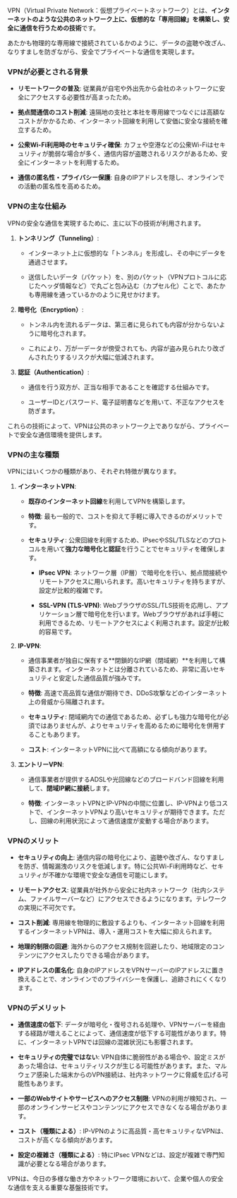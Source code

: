 VPN（Virtual Private Network：仮想プライベートネットワーク）とは、**インターネットのような公共のネットワーク上に、仮想的な「専用回線」を構築し、安全に通信を行うための技術**です。

あたかも物理的な専用線で接続されているかのように、データの盗聴や改ざん、なりすましを防ぎながら、安全でプライベートな通信を実現します。

### VPNが必要とされる背景

- **リモートワークの普及**: 従業員が自宅や外出先から会社のネットワークに安全にアクセスする必要性が高まったため。
    
- **拠点間通信のコスト削減**: 遠隔地の支社と本社を専用線でつなぐには高額なコストがかかるため、インターネット回線を利用して安価に安全な接続を確立するため。
    
- **公衆Wi-Fi利用時のセキュリティ確保**: カフェや空港などの公衆Wi-Fiはセキュリティが脆弱な場合が多く、通信内容が盗聴されるリスクがあるため、安全にインターネットを利用するため。
    
- **通信の匿名性・プライバシー保護**: 自身のIPアドレスを隠し、オンラインでの活動の匿名性を高めるため。
    

### VPNの主な仕組み

VPNの安全な通信を実現するために、主に以下の技術が利用されます。

1. **トンネリング（Tunneling）**:
    
    - インターネット上に仮想的な「トンネル」を形成し、その中にデータを通過させます。
        
    - 送信したいデータ（パケット）を、別のパケット（VPNプロトコルに応じたヘッダ情報など）で丸ごと包み込む（カプセル化）ことで、あたかも専用線を通っているかのように見せかけます。
        
2. **暗号化（Encryption）**:
    
    - トンネル内を流れるデータは、第三者に見られても内容が分からないように暗号化されます。
        
    - これにより、万が一データが傍受されても、内容が盗み見られたり改ざんされたりするリスクが大幅に低減されます。
        
3. **認証（Authentication）**:
    
    - 通信を行う双方が、正当な相手であることを確認する仕組みです。
        
    - ユーザーIDとパスワード、電子証明書などを用いて、不正なアクセスを防ぎます。
        

これらの技術によって、VPNは公共のネットワーク上でありながら、プライベートで安全な通信環境を提供します。

### VPNの主な種類

VPNにはいくつかの種類があり、それぞれ特徴が異なります。

1. **インターネットVPN**:
    
    - **既存のインターネット回線**を利用してVPNを構築します。
        
    - **特徴**: 最も一般的で、コストを抑えて手軽に導入できるのがメリットです。
        
    - **セキュリティ**: 公衆回線を利用するため、IPsecやSSL/TLSなどのプロトコルを用いて**強力な暗号化と認証**を行うことでセキュリティを確保します。
        
        - **IPsec VPN**: ネットワーク層（IP層）で暗号化を行い、拠点間接続やリモートアクセスに用いられます。高いセキュリティを持ちますが、設定が比較的複雑です。
            
        - **SSL-VPN (TLS-VPN)**: WebブラウザのSSL/TLS技術を応用し、アプリケーション層で暗号化を行います。Webブラウザがあれば手軽に利用できるため、リモートアクセスによく利用されます。設定が比較的容易です。
            
2. **IP-VPN**:
    
    - 通信事業者が独自に保有する**閉鎖的なIP網（閉域網）**を利用して構築されます。インターネットとは分離されているため、非常に高いセキュリティと安定した通信品質が強みです。
        
    - **特徴**: 高速で高品質な通信が期待でき、DDoS攻撃などのインターネット上の脅威から隔離されます。
        
    - **セキュリティ**: 閉域網内での通信であるため、必ずしも強力な暗号化が必須ではありませんが、よりセキュリティを高めるために暗号化を併用することもあります。
        
    - **コスト**: インターネットVPNに比べて高額になる傾向があります。
        
3. **エントリーVPN**:
    
    - 通信事業者が提供するADSLや光回線などのブロードバンド回線を利用して、**閉域IP網に接続**します。
        
    - **特徴**: インターネットVPNとIP-VPNの中間に位置し、IP-VPNより低コストで、インターネットVPNより高いセキュリティが期待できます。ただし、回線の利用状況によって通信速度が変動する場合があります。
        

### VPNのメリット

- **セキュリティの向上**: 通信内容の暗号化により、盗聴や改ざん、なりすましを防ぎ、情報漏洩のリスクを低減します。特に公共Wi-Fi利用時など、セキュリティが不確かな環境で安全な通信を可能にします。
    
- **リモートアクセス**: 従業員が社外から安全に社内ネットワーク（社内システム、ファイルサーバーなど）にアクセスできるようになります。テレワークの実現に不可欠です。
    
- **コスト削減**: 専用線を物理的に敷設するよりも、インターネット回線を利用するインターネットVPNは、導入・運用コストを大幅に抑えられます。
    
- **地理的制限の回避**: 海外からのアクセス規制を回避したり、地域限定のコンテンツにアクセスしたりできる場合があります。
    
- **IPアドレスの匿名化**: 自身のIPアドレスをVPNサーバーのIPアドレスに置き換えることで、オンラインでのプライバシーを保護し、追跡されにくくなります。
    

### VPNのデメリット

- **通信速度の低下**: データが暗号化・復号される処理や、VPNサーバーを経由する経路が増えることによって、通信速度が低下する可能性があります。特に、インターネットVPNでは回線の混雑状況にも影響されます。
    
- **セキュリティの完璧ではない**: VPN自体に脆弱性がある場合や、設定ミスがあった場合は、セキュリティリスクが生じる可能性があります。また、マルウェア感染した端末からのVPN接続は、社内ネットワークに脅威を広げる可能性もあります。
    
- **一部のWebサイトやサービスへのアクセス制限**: VPNの利用が検知され、一部のオンラインサービスやコンテンツにアクセスできなくなる場合があります。
    
- **コスト（種類による）**: IP-VPNのように高品質・高セキュリティなVPNは、コストが高くなる傾向があります。
    
- **設定の複雑さ（種類による）**: 特にIPsec VPNなどは、設定が複雑で専門知識が必要となる場合があります。
    

VPNは、今日の多様な働き方やネットワーク環境において、企業や個人の安全な通信を支える重要な基盤技術です。
